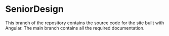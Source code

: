 # SeniorDesign

This branch of the repository contains the source code for the site built with Angular. 
The main branch contains all the required documentation.
